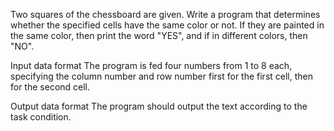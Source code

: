 Two squares of the chessboard are given. Write a program that determines whether the specified cells have the same color or not. If they are painted in the same color, then print the word "YES", and if in different colors, then "NO".

Input data format
The program is fed four numbers from 1 to 8 each, specifying the column number and row number first for the first cell, then for the second cell.

Output data format
The program should output the text according to the task condition.